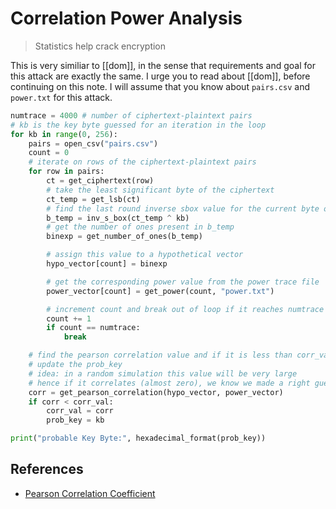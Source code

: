 # Correlation Power Analysis 

> Statistics help crack encryption

This is very similiar to [[dom]], in the sense that requirements and goal for this attack are exactly the same.
I urge you to read about [[dom]], before continuing on this note. I will assume that you know about `pairs.csv` and `power.txt` for this attack.

```python title="cpa.py"
numtrace = 4000 # number of ciphertext-plaintext pairs
# kb is the key byte guessed for an iteration in the loop
for kb in range(0, 256):
    pairs = open_csv("pairs.csv")
    count = 0
    # iterate on rows of the ciphertext-plaintext pairs
    for row in pairs:
        ct = get_ciphertext(row)
        # take the least significant byte of the ciphertext
        ct_temp = get_lsb(ct)
        # find the last round inverse sbox value for the current byte of key guess
        b_temp = inv_s_box(ct_temp ^ kb)
        # get the number of ones present in b_temp
        binexp = get_number_of_ones(b_temp)

        # assign this value to a hypothetical vector
        hypo_vector[count] = binexp

        # get the corresponding power value from the power trace file
        power_vector[count] = get_power(count, "power.txt")

        # increment count and break out of loop if it reaches numtrace
        count += 1
        if count == numtrace:
            break

    # find the pearson correlation value and if it is less than corr_val
    # update the prob_key
    # idea: in a random simulation this value will be very large
    # hence if it correlates (almost zero), we know we made a right guess
    corr = get_pearson_correlation(hypo_vector, power_vector)
    if corr < corr_val:
        corr_val = corr
        prob_key = kb

print("probable Key Byte:", hexadecimal_format(prob_key))
```

## References
- [Pearson Correlation Coefficient](https://en.wikipedia.org/wiki/Pearson_correlation_coefficient)
